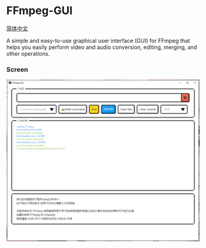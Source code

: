 # FFmpeg-GUI

[简体中文](README-zh.md)

A simple and easy-to-use graphical user interface (GUI) for FFmpeg that helps you easily perform video and audio conversion, editing, merging, and other operations.

### Screen

![screen](./img/screen.png)
